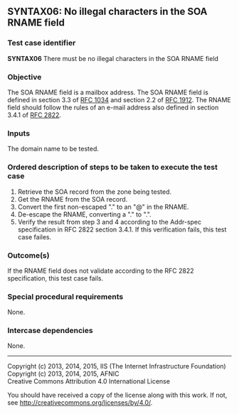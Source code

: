 ## SYNTAX06: No illegal characters in the SOA RNAME field

### Test case identifier
**SYNTAX06** There must be no illegal characters in the SOA RNAME field

### Objective

The SOA RNAME field is a mailbox address. The SOA RNAME field is defined
in section 3.3 of [RFC 1034](https://tools.ietf.org/rfc/rfc1034.txt) and
section 2.2 of [RFC 1912](https://tools.ietf.org/rfc/rfc1912.txt). The RNAME
field should follow the rules of an e-mail address also defined in section
3.4.1 of [RFC 2822](https://tools.ietf.org/html/rfc2822#section-3.4).

### Inputs

The domain name to be tested.

### Ordered description of steps to be taken to execute the test case

1. Retrieve the SOA record from the zone being tested.
2. Get the RNAME from the SOA record.
3. Convert the first non-escaped "." to an "@" in the RNAME.
4. De-escape the RNAME, converting a "\." to ".".
5. Verify the result from step 3 and 4 according to the Addr-spec
   specification in RFC 2822 section 3.4.1. If this verification fails,
   this test case failes.

### Outcome(s)

If the RNAME field does not validate according to the RFC 2822 specification,
this test case fails.

### Special procedural requirements

None.

### Intercase dependencies

None.

-------

Copyright (c) 2013, 2014, 2015, IIS (The Internet Infrastructure Foundation)  
Copyright (c) 2013, 2014, 2015, AFNIC  
Creative Commons Attribution 4.0 International License

You should have received a copy of the license along with this
work.  If not, see <http://creativecommons.org/licenses/by/4.0/>.
